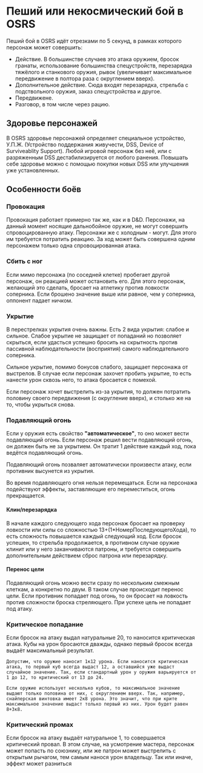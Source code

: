 # Пеший или некосмический бой в OSRS
Пеший бой в OSRS идёт отрезками по 5 секунд, в рамках которого персонаж может совершить:
* Действие. В большинстве случаев это атака оружием, бросок гранаты, использование большинства спецустройств, перезарядка тяжёлого и станкового оружия, рывок (увеличивает максимальное передвижение в полтора раза с округлением вверх).
* Дополнительное действие. Сюда входят перезарядка, стрельба с подствольного оружия, заказ спецустройства и другое.
* Передвижене.
* Разговор, в том числе через рацию.

## Здоровье персонажей
В OSRS здоровье персонажей определяет специальное устройство, У.П.Ж. (Устройство поддержания живучести, DSS, Device of Surviveablity Support). Любой игровой персонаж без неё, или с разряженным DSS дестабилизируется от любого ранения. Повышать себе здоровье можно с помощью покупки новых DSS или улучшения уже установленных.

## Особенности боёв
### Провокация
Провокация работает примерно так же, как и в D&D. Персонажи, на данный момент носящие дальнобойное оружие, не могут совершить спровоцированную атаку. Персонажи же с холодным - могут. Для этого им требуется потратить реакцию. За ход может быть совершена одним персонажем только одна спровоцированная атака.

### Сбить с ног
Если мимо персонажа (по соседней клетке) пробегает другой персонаж, он реакцией может остановить его. Для этого персонаж, желающий это сделать, бросает на атлетику против ловкости соперника. Если брошено значение выше или равное, чем у соперника, оппонент падает ничком.

### Укрытие
В перестрелках укрытия очень важны. Есть 2 вида укрытия: слабое и сильное. Слабое укрытие не защищает от попаданий но позволяет скрыться, если удасться успешно бросить на скрытность против пассивной наблюдательности (восприятия) самого наблюдательного соперника.

Сильное укрытие, помимо бонусов слабого, защищает персонажа от выстрелов. В случае если персонаж захочет пробить укрытие, то есть нанести урон сквозь него, то атака бросается с помехой.

Если персонаж хочет выстрелить из-за укрытия, то должен потратить половину своего передвижения (с округление вверх), и столько же на то, чтобы укрыться снова.

### Подавляющий огонь
Если у оружия есть свойство <b>"автоматическое"</b>, то оно может вести подавляющий огонь. Если персонаж решил вести подавляющий огонь, он должен быть не за укрытием. Он тратит 1 действие каждый ход, пока ведётся подавляющий огонь.

Подавляющий огонь позваляет автоматически произвести атаку, если противник высунется из укрытия.

Во время подавляющего огня нельзя перемещаться. Если на персонажа подействуют эффекты, заставляющие его переместиться, огонь прекращается.
#### Клин/перезарядка
В начале каждого следующего хода персонаж бросает на проверку ловкости или силы со сложностью 13+(1*НомерПоследующегоХода), то есть сложность повышается каждый следующий ход. Если бросок успешен, то стрельба продолжается, в противном случае оружие клинит или у него заканчиваются патроны, и требуется совершить дополнительным действием сброс патрона или перезарядку.

#### Перенос цели
Подавляющий огонь можно вести сразу по нескольким смежным клеткам, а конкретно по двум. В таком случае происходит перенос цели. Если противник попадает под огонь, то он бросает на ловкость против сложности броска стреляющего. При успехе цель не попадает под атаку.

### Критическое попадание
Если бросок на атаку выдал натуральные 20, то наносится критическая атака. Кубы на урон бросаются дважды, однако первый бросок всегда выдаёт максимальный результат.
```
Допустим, что оружие наносит 1к12 урона. Если наносится критическая атака, то первый куб всегда выдаст 12, а оставшийся уже выдаст случайное значение. Так, если стандартный урон у оружия варьируется от 1 до 12, то критический от 13 до 24.

Если оружие использует несколько кубов, то максимальное значение выдают только половина от них, с округлением вверх. Так, например, снайперская винтовка имеет 2к8 урона. Это значит, что при крите максимальное значение выдаст только первый из них. Урон будет равен 8+3к8.
```

### Критический промах
Если бросок на атаку выдаёт натуральное 1, то совершается критический провал. В этом случае, на усмотрение мастера, персонаж может попасть по союзнику, или же патрон может выстрелить с открытым рычагом, тем самым нанося урон владельцу. Так или иначе, эффект может разниться

